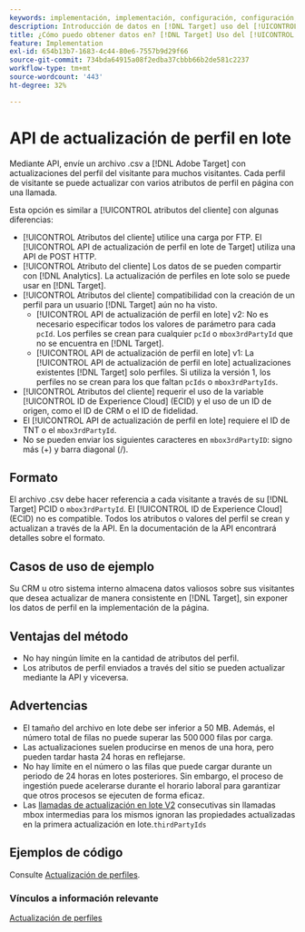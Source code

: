 ```yaml
---
keywords: implementación, implementación, configuración, configuración, actualización de perfiles en lote api
description: Introducción de datos en [!DNL Target] uso del [!UICONTROL API de actualización de perfil en lote].
title: ¿Cómo puedo obtener datos en? [!DNL Target] Uso del [!UICONTROL API de actualización de perfil en lote]?
feature: Implementation
exl-id: 654b13b7-1683-4c44-80e6-7557b9d29f66
source-git-commit: 734bda64915a08f2edba37cbbb66b2de581c2237
workflow-type: tm+mt
source-wordcount: '443'
ht-degree: 32%

---
```


# API de actualización de perfil en lote

Mediante API, envíe un archivo .csv a [!DNL Adobe Target] con actualizaciones del perfil del visitante para muchos visitantes. Cada perfil de visitante se puede actualizar con varios atributos de perfil en página con una llamada.

Esta opción es similar a [!UICONTROL atributos del cliente] con algunas diferencias:

* [!UICONTROL Atributos del cliente] utilice una carga por FTP. El [!UICONTROL API de actualización de perfil en lote de Target] utiliza una API de POST HTTP.
* [!UICONTROL Atributo del cliente] Los datos de se pueden compartir con [!DNL Analytics]. La actualización de perfiles en lote solo se puede usar en [!DNL Target].
* [!UICONTROL Atributos del cliente] compatibilidad con la creación de un perfil para un usuario [!DNL Target] aún no ha visto.
   * [!UICONTROL API de actualización de perfil en lote] v2: No es necesario especificar todos los valores de parámetro para cada `pcId`. Los perfiles se crean para cualquier `pcId` o `mbox3rdPartyId` que no se encuentra en [!DNL Target].
   * [!UICONTROL API de actualización de perfil en lote] v1: La [!UICONTROL API de actualización de perfil en lote] actualizaciones existentes [!DNL Target] solo perfiles. Si utiliza la versión 1, los perfiles no se crean para los que faltan `pcIds` o `mbox3rdPartyIds`.
* [!UICONTROL Atributos del cliente] requerir el uso de la variable [!UICONTROL ID de Experience Cloud] (ECID) y el uso de un ID de origen, como el ID de CRM o el ID de fidelidad.
* El [!UICONTROL API de actualización de perfil en lote] requiere el ID de TNT o el `mbox3rdPartyId`.
* No se pueden enviar los siguientes caracteres en `mbox3rdPartyID`: signo más (+) y barra diagonal (/).

## Formato

El archivo .csv debe hacer referencia a cada visitante a través de su [!DNL Target] PCID o `mbox3rdPartyId`. El [!UICONTROL ID de Experience Cloud] (ECID) no es compatible. Todos los atributos o valores del perfil se crean y actualizan a través de la API. En la documentación de la API encontrará detalles sobre el formato.

## Casos de uso de ejemplo

Su CRM u otro sistema interno almacena datos valiosos sobre sus visitantes que desea actualizar de manera consistente en [!DNL Target], sin exponer los datos de perfil en la implementación de la página.

## Ventajas del método

* No hay ningún límite en la cantidad de atributos del perfil.
* Los atributos de perfil enviados a través del sitio se pueden actualizar mediante la API y viceversa.

## Advertencias

* El tamaño del archivo en lote debe ser inferior a 50 MB. Además, el número total de filas no puede superar las 500 000 filas por carga.
* Las actualizaciones suelen producirse en menos de una hora, pero pueden tardar hasta 24 horas en reflejarse.
* No hay límite en el número o las filas que puede cargar durante un periodo de 24 horas en lotes posteriores. Sin embargo, el proceso de ingestión puede acelerarse durante el horario laboral para garantizar que otros procesos se ejecuten de forma eficaz.
* Las [llamadas de actualización en lote V2](https://developers.adobetarget.com/api/#updating-profiles) consecutivas sin llamadas mbox intermedias para los mismos ignoran las propiedades actualizadas en la primera actualización en lote.`thirdPartyIds`

## Ejemplos de código

Consulte [Actualización de perfiles](https://developers.adobetarget.com/api/#updating-profiles).

### Vínculos a información relevante

[Actualización de perfiles](https://developers.adobetarget.com/api/#updating-profiles)

